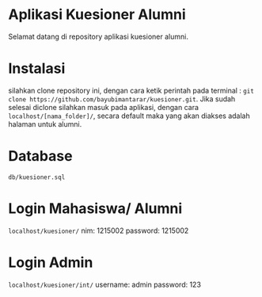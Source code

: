 # Aplikasi Kuesioner Alumni
Selamat datang di repository aplikasi kuesioner alumni.

# Instalasi
silahkan clone repository ini, dengan cara ketik perintah pada terminal : `git clone https://github.com/bayubimantarar/kuesioner.git`. Jika sudah selesai diclone silahkan masuk pada aplikasi, dengan cara `localhost/[nama_folder]/`, secara default maka yang akan diakses adalah halaman untuk alumni.

# Database
`db/kuesioner.sql`

# Login Mahasiswa/ Alumni
`localhost/kuesioner/`
nim: 1215002
password: 1215002

# Login Admin
`localhost/kuesioner/int/`
username: admin
password: 123
